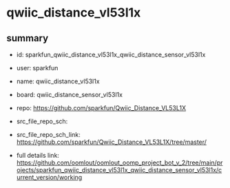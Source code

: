 # qwiic_distance_vl53l1x
 
## summary 
* id: sparkfun_qwiic_distance_vl53l1x_qwiic_distance_sensor_vl53l1x
* user: sparkfun
* name: qwiic_distance_vl53l1x
* board: qwiic_distance_sensor_vl53l1x
* repo: https://github.com/sparkfun/Qwiic_Distance_VL53L1X



* src_file_repo_sch: 
* src_file_repo_sch_link: https://github.com/sparkfun/Qwiic_Distance_VL53L1X/tree/master/
* full details link: https://github.com/oomlout/oomlout_oomp_project_bot_v_2/tree/main/projects/sparkfun_qwiic_distance_vl53l1x_qwiic_distance_sensor_vl53l1x/current_version/working  







